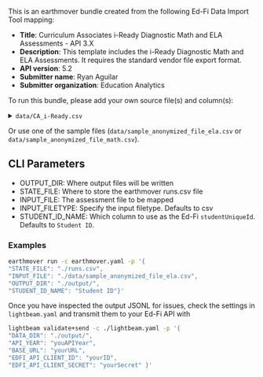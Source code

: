 This is an earthmover bundle created from the following Ed-Fi Data Import Tool mapping:
* **Title**: Curriculum Associates i-Ready Diagnostic Math and ELA Assessments - API 3.X
* **Description**: This template includes the i-Ready Diagnostic Math and ELA Assessments. It requires the standard vendor file export format.
* **API version**: 5.2
* **Submitter name**: Ryan Aguilar
* **Submitter organization**: Education Analytics

To run this bundle, please add your own source file(s) and column(s):
<details>
<summary><code>data/CA_i-Ready.csv</code></summary>
This bundle works with the standard i-Ready Diagnostic Math and ELA Assessments vendor file exports.

</details>

Or use one of the sample files (`data/sample_anonymized_file_ela.csv` or `data/sample_anonymized_file_math.csv`).

## CLI Parameters
- OUTPUT_DIR: Where output files will be written
- STATE_FILE: Where to store the earthmover runs.csv file
- INPUT_FILE: The assessment file to be mapped
- INPUT_FILETYPE: Specify the input filetype. Defaults to csv
- STUDENT_ID_NAME: Which column to use as the Ed-Fi `studentUniqueId`. Defaults to `Student ID`.

### Examples
```bash
earthmover run -c earthmover.yaml -p '{
"STATE_FILE": "./runs.csv",
"INPUT_FILE": "./data/sample_anonymized_file_ela.csv",
"OUTPUT_DIR": "./output/",
"STUDENT_ID_NAME": "Student ID"}'
```

Once you have inspected the output JSONL for issues, check the settings in `lightbeam.yaml` and transmit them to your Ed-Fi API with
```bash
lightbeam validate+send -c ./lightbeam.yaml -p '{
"DATA_DIR": "./output/",
"API_YEAR": "youAPIYear",
"BASE_URL": "yourURL",
"EDFI_API_CLIENT_ID": "yourID",
"EDFI_API_CLIENT_SECRET": "yourSecret" }'
```